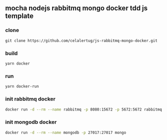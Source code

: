 ## mocha nodejs rabbitmq mongo docker tdd js template

### clone

`git clone https://github.com/celalertug/js-rabbitmq-mongo-docker.git`

### build

`yarn docker`

### run

`yarn docker-run`

### init rabbitmq docker 

```bash
docker run -d --rm --name rabbitmq -p 8080:15672 -p 5672:5672 rabbitmq:3-management
```

### init mongodb docker 

```bash
docker run -d --rm --name mongodb -p 27017:27017 mongo
```
